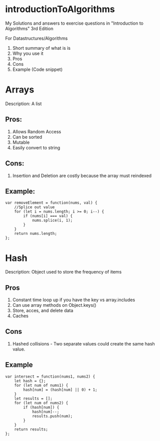 # introductionToAlgorithms

My Solutions and answers to exercise questions in "Introduction to Algorithms" 3rd Edition

For Datastructures/Algorithms

1. Short summary of what is is
2. Why you use it
3. Pros
4. Cons
5. Example (Code snippet)

# Arrays

Description: A list

## Pros:

1. Allows Random Access
2. Can be sorted
3. Mutable
4. Easily convert to string

## Cons:

1. Insertion and Deletion are costly because the array must reindexed

## Example:

```
var removeElement = function(nums, val) {
    //Splice out value
    for (let i = nums.length; i >= 0; i--) {
        if (nums[i] === val) {
            nums.splice(i, 1);
        }
    }
    return nums.length;
};
```

# Hash

Description: Object used to store the frequency of items

## Pros

1. Constant time loop up if you have the key vs array.includes
2. Can use array methods on Object.keys()
3. Store, acces, and delete data
4. Caches

## Cons

1. Hashed collisions - Two separate values could create the same hash value.

## Example

```
var intersect = function(nums1, nums2) {
    let hash = {};
    for (let num of nums1) {
        hash[num] = (hash[num] || 0) + 1;
    }
    let results = [];
    for (let num of nums2) {
        if (hash[num]) {
            hash[num]--;
            results.push(num);
        }
    }
    return results;
};
```
